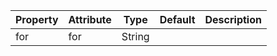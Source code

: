 | Property | Attribute | Type   | Default | Description |
| -------- | --------- | ------ | ------- | ----------- |
| for      | for       | String |         |             |
